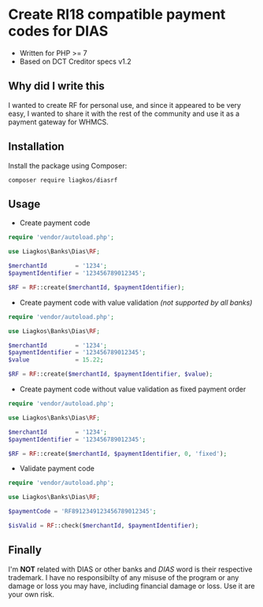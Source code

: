 # Create RI18 compatible payment codes for DIAS
* Written for PHP >= 7
* Based on DCT Creditor specs  v1.2

## Why did I write this
I wanted to create RF for personal use, and since it appeared to be very easy,
I wanted to share it with the rest of the community and use it as a payment gateway for WHMCS.

## Installation

Install the package using Composer:

```
composer require liagkos/diasrf
```

## Usage
* Create payment code

```php
require 'vendor/autoload.php';

use Liagkos\Banks\Dias\RF;

$merchantId        = '1234';
$paymentIdentifier = '123456789012345';

$RF = RF::create($merchantId, $paymentIdentifier);
```

* Create payment code with value validation _(not supported by all banks)_

```php
require 'vendor/autoload.php';

use Liagkos\Banks\Dias\RF;

$merchantId        = '1234';
$paymentIdentifier = '123456789012345';
$value             = 15.22;

$RF = RF::create($merchantId, $paymentIdentifier, $value);
```

* Create payment code without value validation as fixed payment order 

```php
require 'vendor/autoload.php';

use Liagkos\Banks\Dias\RF;

$merchantId        = '1234';
$paymentIdentifier = '123456789012345';

$RF = RF::create($merchantId, $paymentIdentifier, 0, 'fixed');
```

* Validate payment code
```php
require 'vendor/autoload.php';

use Liagkos\Banks\Dias\RF;

$paymentCode = 'RF8912349123456789012345';

$isValid = RF::check($merchantId, $paymentIdentifier);
```
## Finally
I'm **NOT** related with DIAS or other banks and *DIAS* word is their respective trademark. I have no responsibilty of any misuse of the program or any damage or loss you may have, including financial damage or loss. Use it are your own risk. 
